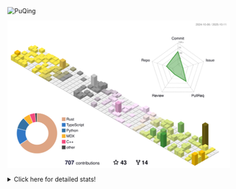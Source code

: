 ![PuQing](https://user-images.githubusercontent.com/27223114/171565019-9a56fae6-b08b-421f-99db-7e830da42371.png)

![](./profile-3d-contrib/profile-season-animate.svg)

<details>
<summary>Click here for detailed stats!</summary>

<!--START_SECTION:waka-->
![Lines of code](https://img.shields.io/badge/From%20Hello%20World%20I%27ve%20Written-2.8%20million%20lines%20of%20code-blue)

**🐱 My GitHub Data** 

> 📦 470.8 kB Used in GitHub's Storage 
 > 
> 🏆 558 Contributions in the Year 2025
 > 
> 🚫 Not Opted to Hire
 > 
> 📜 35 Public Repositories 
 > 
> 🔑 36 Private Repositories 
 > 
**I'm an Early 🐤** 

```text
🌞 Morning                1029 commits        ██░░░░░░░░░░░░░░░░░░░░░░░   09.38 % 
🌆 Daytime                4745 commits        ███████████░░░░░░░░░░░░░░   43.23 % 
🌃 Evening                2996 commits        ███████░░░░░░░░░░░░░░░░░░   27.30 % 
🌙 Night                  2205 commits        █████░░░░░░░░░░░░░░░░░░░░   20.09 % 
```


📊 **This Week I Spent My Time On** 

```text
💬 Programming Languages: 
Python                   16 hrs 39 mins      ████████████░░░░░░░░░░░░░   48.60 % 
Rust                     10 hrs 24 mins      ████████░░░░░░░░░░░░░░░░░   30.36 % 
TOML                     2 hrs 48 mins       ██░░░░░░░░░░░░░░░░░░░░░░░   08.21 % 
JSON                     1 hr 24 mins        █░░░░░░░░░░░░░░░░░░░░░░░░   04.13 % 
Markdown                 1 hr 13 mins        █░░░░░░░░░░░░░░░░░░░░░░░░   03.59 % 

🔥 Editors: 
VS Code                  34 hrs 8 mins       █████████████████████████   99.67 % 
Obsidian                 6 mins              ░░░░░░░░░░░░░░░░░░░░░░░░░   00.33 % 

💻 Operating System: 
Linux                    19 hrs 35 mins      ██████████████░░░░░░░░░░░   57.19 % 
WSL                      14 hrs 28 mins      ███████████░░░░░░░░░░░░░░   42.27 % 
Mac                      7 mins              ░░░░░░░░░░░░░░░░░░░░░░░░░   00.35 % 
Windows                  4 mins              ░░░░░░░░░░░░░░░░░░░░░░░░░   00.20 % 
```


<!--END_SECTION:waka-->
</details>
